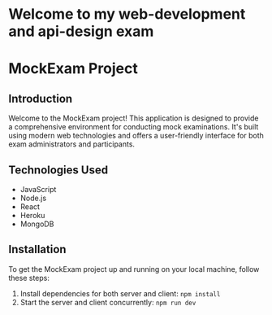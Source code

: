 # Welcome to my web-development and api-design exam

# MockExam Project

## Introduction

Welcome to the MockExam project! This application is designed to provide a comprehensive environment for conducting mock examinations. It's built using modern web technologies and offers a user-friendly interface for both exam administrators and participants.

## Technologies Used

- JavaScript
- Node.js
- React
- Heroku
- MongoDB

## Installation

To get the MockExam project up and running on your local machine, follow these steps:

1. Install dependencies for both server and client:
   `npm install`
2. Start the server and client concurrently:
   `npm run dev`

